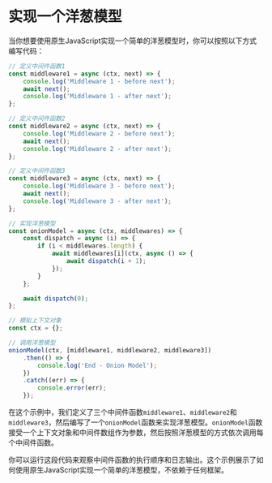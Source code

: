 # 实现一个洋葱模型
当你想要使用原生JavaScript实现一个简单的洋葱模型时，你可以按照以下方式编写代码：
```javascript
// 定义中间件函数1
const middleware1 = async (ctx, next) => {
    console.log('Middleware 1 - before next');
    await next();
    console.log('Middleware 1 - after next');
};

// 定义中间件函数2
const middleware2 = async (ctx, next) => {
    console.log('Middleware 2 - before next');
    await next();
    console.log('Middleware 2 - after next');
};

// 定义中间件函数3
const middleware3 = async (ctx, next) => {
    console.log('Middleware 3 - before next');
    await next();
    console.log('Middleware 3 - after next');
};

// 实现洋葱模型
const onionModel = async (ctx, middlewares) => {
    const dispatch = async (i) => {
        if (i < middlewares.length) {
            await middlewares[i](ctx, async () => {
                await dispatch(i + 1);
            });
        }
    };

    await dispatch(0);
};

// 模拟上下文对象
const ctx = {};

// 调用洋葱模型
onionModel(ctx, [middleware1, middleware2, middleware3])
    .then(() => {
        console.log('End - Onion Model');
    })
    .catch((err) => {
        console.error(err);
    });
```

在这个示例中，我们定义了三个中间件函数`middleware1`、`middleware2`和`middleware3`，然后编写了一个`onionModel`函数来实现洋葱模型。`onionModel`函数接受一个上下文对象和中间件数组作为参数，然后按照洋葱模型的方式依次调用每个中间件函数。

你可以运行这段代码来观察中间件函数的执行顺序和日志输出。这个示例展示了如何使用原生JavaScript实现一个简单的洋葱模型，不依赖于任何框架。
